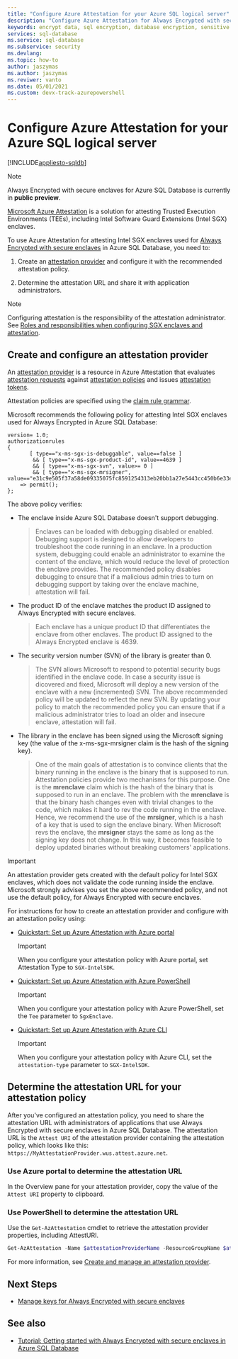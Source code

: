 ```yaml
---
title: "Configure Azure Attestation for your Azure SQL logical server"
description: "Configure Azure Attestation for Always Encrypted with secure enclaves in Azure SQL Database."
keywords: encrypt data, sql encryption, database encryption, sensitive data, Always Encrypted, secure enclaves, SGX, attestation
services: sql-database
ms.service: sql-database
ms.subservice: security
ms.devlang: 
ms.topic: how-to
author: jaszymas
ms.author: jaszymas
ms.reviwer: vanto
ms.date: 05/01/2021 
ms.custom: devx-track-azurepowershell
---
```


# Configure Azure Attestation for your Azure SQL logical server

[!INCLUDE[appliesto-sqldb](../includes/appliesto-sqldb.md)]

> [!NOTE]
> Always Encrypted with secure enclaves for Azure SQL Database is currently in **public preview**.

[Microsoft Azure Attestation](../../attestation/overview.md) is a solution for attesting Trusted Execution Environments (TEEs), including Intel Software Guard Extensions (Intel SGX) enclaves. 

To use Azure Attestation for attesting Intel SGX enclaves used for [Always Encrypted with secure enclaves](/sql/relational-databases/security/encryption/always-encrypted-enclaves) in Azure SQL Database, you need to:

1. Create an [attestation provider](../../attestation/basic-concepts.md#attestation-provider) and configure it with the recommended attestation policy.

2. Determine the attestation URL and share it with application administrators.

> [!NOTE]
> Configuring attestation is the responsibility of the attestation administrator. See [Roles and responsibilities when configuring SGX enclaves and attestation](always-encrypted-enclaves-plan.md#roles-and-responsibilities-when-configuring-sgx-enclaves-and-attestation).

## Create and configure an attestation provider

An [attestation provider](../../attestation/basic-concepts.md#attestation-provider) is a resource in Azure Attestation that evaluates [attestation requests](../../attestation/basic-concepts.md#attestation-request) against [attestation policies](../../attestation/basic-concepts.md#attestation-request) and issues [attestation tokens](../../attestation/basic-concepts.md#attestation-token). 

Attestation policies are specified using the [claim rule grammar](../../attestation/claim-rule-grammar.md).

Microsoft recommends the following policy for attesting Intel SGX enclaves used for Always Encrypted in Azure SQL Database:

```output
version= 1.0;
authorizationrules 
{
       [ type=="x-ms-sgx-is-debuggable", value==false ]
        && [ type=="x-ms-sgx-product-id", value==4639 ]
        && [ type=="x-ms-sgx-svn", value>= 0 ]
        && [ type=="x-ms-sgx-mrsigner", value=="e31c9e505f37a58de09335075fc8591254313eb20bb1a27e5443cc450b6e33e5"] 
    => permit();
};
```

The above policy verifies:

- The enclave inside Azure SQL Database doesn't support debugging. 
  > Enclaves can be loaded with debugging disabled or enabled. Debugging support is designed to allow developers to troubleshoot the code running in an enclave. In a production system, debugging could enable an administrator to examine the content of the enclave, which would reduce the level of protection the enclave provides. The recommended policy disables debugging to ensure that if a malicious admin tries to turn on debugging support by taking over the enclave machine, attestation will fail. 
- The product ID of the enclave matches the product ID assigned to Always Encrypted with secure enclaves.
  > Each enclave has a unique product ID that differentiates the enclave from other enclaves. The product ID assigned to the Always Encrypted enclave is 4639. 
- The security version number (SVN) of the library is greater than 0.
  > The SVN allows Microsoft to respond to potential security bugs identified in the enclave code. In case a security issue is dicovered and fixed, Microsoft will deploy a new version of the enclave with a new (incremented) SVN. The above recommended policy will be updated to reflect the new SVN. By updating your policy to match the recommended policy you can ensure that if a malicious administrator tries to load an older and insecure enclave, attestation will fail.
- The library in the enclave has been signed using the Microsoft signing key (the value of the x-ms-sgx-mrsigner claim is the hash of the signing key).
  > One of the main goals of attestation is to convince clients that the binary running in the enclave is the binary that is supposed to run. Attestation policies provide two mechanisms for this purpose. One is the **mrenclave** claim which is the hash of the binary that is supposed to run in an enclave. The problem with the **mrenclave** is that the binary hash changes even with trivial changes to the code, which makes it hard to rev the code running in the enclave. Hence, we recommend the use of the **mrsigner**, which is a hash of a key that is used to sign the enclave binary. When Microsoft revs the enclave, the **mrsigner** stays the same as long as the signing key does not change. In this way, it becomes feasible to deploy updated binaries without breaking customers' applications. 

> [!IMPORTANT]
> An attestation provider gets created with the default policy for Intel SGX enclaves, which does not validate the code running inside the enclave. Microsoft strongly advises you set the above recommended policy, and not use the default policy, for Always Encrypted with secure enclaves.

For instructions for how to create an attestation provider and configure with an attestation policy using:

- [Quickstart: Set up Azure Attestation with Azure portal](../../attestation/quickstart-portal.md)
    > [!IMPORTANT]
    > When you configure your attestation policy with Azure portal, set Attestation Type to `SGX-IntelSDK`.
- [Quickstart: Set up Azure Attestation with Azure PowerShell](../../attestation/quickstart-powershell.md)
    > [!IMPORTANT]
    > When you configure your attestation policy with Azure PowerShell, set the `Tee` parameter to `SgxEnclave`.
- [Quickstart: Set up Azure Attestation with Azure CLI](../../attestation/quickstart-azure-cli.md)
    > [!IMPORTANT]
    > When you configure your attestation policy with Azure CLI, set the `attestation-type` parameter to `SGX-IntelSDK`.

## Determine the attestation URL for your attestation policy

After you've configured an attestation policy, you need to share the attestation URL with administrators of applications that use Always Encrypted with secure enclaves in Azure SQL Database. The attestation URL is the `Attest URI` of the attestation provider containing the attestation policy, which looks like this: `https://MyAttestationProvider.wus.attest.azure.net`.

### Use Azure portal to determine the attestation URL

In the Overview pane for your attestation provider, copy the value of the `Attest URI` property to clipboard. 

### Use PowerShell to determine the attestation URL

Use the `Get-AzAttestation` cmdlet to retrieve the attestation provider properties, including AttestURI.

```powershell
Get-AzAttestation -Name $attestationProviderName -ResourceGroupName $attestationResourceGroupName
```

For more information, see [Create and manage an attestation provider](../../attestation/quickstart-powershell.md#create-and-manage-an-attestation-provider).

## Next Steps

- [Manage keys for Always Encrypted with secure enclaves](/sql/relational-databases/security/encryption/always-encrypted-enclaves-manage-keys)

## See also

- [Tutorial: Getting started with Always Encrypted with secure enclaves in Azure SQL Database](always-encrypted-enclaves-getting-started.md)

